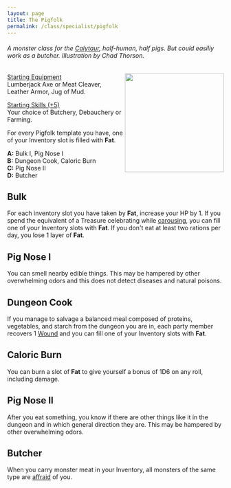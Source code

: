 ```yaml
---
layout: page
title: The Pigfolk
permalink: /class/specialist/pigfolk
---
```


###### A monster class for the [Calytaur](https://saltygoo.github.io/monsters/calytaur), half-human, half pigs. But could easiliy work as a butcher. Illustration by Chad Thorson.

<img align="right" width=230px src="http://1.bp.blogspot.com/-zhj5ZogCG0g/WsNBab6KUXI/AAAAAAAAShw/n2ImAb6HeiYKxBYnn9nyrIO4Y259xYASQCK4BGAYYCw/s1600/3035213377_52549f3f39.jpg">

<ins>Starting Equipment</ins><br>
Lumberjack Axe or Meat Cleaver, Leather Armor, Jug of Mud.

<ins>Starting Skills (+5)</ins><br>
Your choice of Butchery, Debauchery or Farming.

For every Pigfolk template you have, one of your Inventory slot is filled with **Fat**.

**A:** Bulk I, Pig Nose I<br>
**B:** Dungeon Cook, Caloric Burn<br>
**C:** Pig Nose II<br>
**D:** Butcher<br>

## Bulk
For each inventory slot you have taken by **Fat**, increase your HP by 1. If you spend the equivalent of a Treasure celebrating while [carousing](/2020/11/09/base-rules/), you can fill one of your Inventory slots with **Fat**. If you don't eat at least two rations per day, you lose 1 layer of **Fat**.

## Pig Nose I
You can smell nearby edible things. This may be hampered by other overwhelming odors and this does not detect diseases and natural poisons.

## Dungeon Cook
If you manage to salvage a balanced meal composed of proteins, vegetables, and starch from the dungeon you are in, each party member recovers 1 [Wound](/2020/11/09/base-rules/) and you can fill one of your Inventory slots with **Fat**.

## Caloric Burn
You can burn a slot of **Fat** to give yourself a bonus of 1D6 on any roll, including damage.

## Pig Nose II
After you eat something, you know if there are other things like it in the dungeon and in which general direction they are. This may be hampered by other overwhelming odors.

## Butcher
When you carry monster meat in your Inventory, all monsters of the same type are [affraid](/2020/11/10/extra-rules/#conditions) of you.
